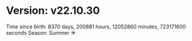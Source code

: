 # Version: v22.10.30
Time since birth: 8370 days, 200881 hours, 12052860 minutes, 723171600 seconds
Season: Summer ☀️
